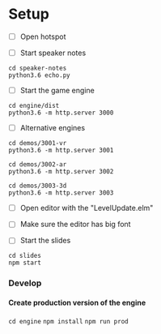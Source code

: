
# Setup

- [ ] Open hotspot

- [ ] Start speaker notes
```
cd speaker-notes
python3.6 echo.py
```

- [ ] Start the game engine
```
cd engine/dist
python3.6 -m http.server 3000
```

- [ ] Alternative engines
```
cd demos/3001-vr
python3.6 -m http.server 3001
```

```
cd demos/3002-ar
python3.6 -m http.server 3002
```

```
cd demos/3003-3d
python3.6 -m http.server 3003
```

- [ ] Open editor with the "LevelUpdate.elm"
- [ ] Make sure the editor has big font

- [ ] Start the slides
```
cd slides
npm start
```

### Develop

#### Create production version of the engine

`cd engine`
`npm install`
`npm run prod`
